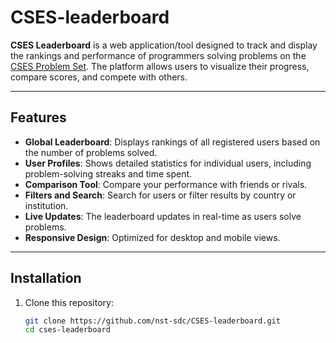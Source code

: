 # CSES-leaderboard 


**CSES Leaderboard** is a web application/tool designed to track and display the rankings and performance of programmers solving problems on the [CSES Problem Set](https://cses.fi/problemset/). The platform allows users to visualize their progress, compare scores, and compete with others.

---

## Features

- **Global Leaderboard**: Displays rankings of all registered users based on the number of problems solved.
- **User Profiles**: Shows detailed statistics for individual users, including problem-solving streaks and time spent.
- **Comparison Tool**: Compare your performance with friends or rivals.
- **Filters and Search**: Search for users or filter results by country or institution.
- **Live Updates**: The leaderboard updates in real-time as users solve problems.
- **Responsive Design**: Optimized for desktop and mobile views.

---

## Installation

1. Clone this repository:
   ```bash
   git clone https://github.com/nst-sdc/CSES-leaderboard.git
   cd cses-leaderboard
